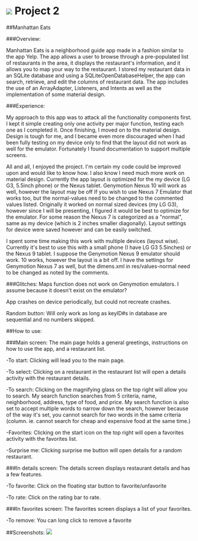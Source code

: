 # ![](https://ga-dash.s3.amazonaws.com/production/assets/logo-9f88ae6c9c3871690e33280fcf557f33.png) Project 2
##Manhattan Eats

###Overview:

Manhattan Eats is a neighborhood guide app made in a fashion similar to the app Yelp. The app allows a user to browse through a pre-populated list of restaurants in the area, it displays the restaurant's information, and it allows you to map your way to the restaurant. I stored my restaurant data in an SQLite database and using a SQLiteOpenDatabaseHelper, the app can search, retrieve, and edit the columns of restaurant data. The app includes the use of an ArrayAdapter, Listeners, and Intents as well as the implementation of some material design.

###Experience:

My approach to this app was to attack all the functionality components first.  I kept it simple creating only one activity per major function, testing each one as I completed it.  Once finishing, I moved on to the material design.  Design is tough for me, and I became even more discouraged when I had been fully testing on my device only to find that the layout did not work as well for the emulator.  Fortunately I found documentation to support multiple screens.

All and all, I enjoyed the project.  I'm certain my code could be improved upon and would like to know how.  I also know I need much more work on material design.  Currently the app layout is optimized for the my device (LG G3, 5.5inch phone) or the Nexus tablet.  Genymotion Nexus 10 will work as well, however the layout may be off  If you wish to use Nexus 7 Emulator that works too, but the normal-values need to be changed to the commented values listed.  Originally it worked on normal sized devices (my LG G3), however since I will be presenting, I figured it would be best to optimize for the emulator.  For some reason the Nexus 7 is categorized as a "normal", same as my device (which is 2 inches smaller diagonally).  Layout settings for device were saved however and can be easily switched.

I spent some time making this work with multiple devices (layout wise). Currently it's best to use this with a small phone (I have LG G3 5.5inches) or the Nexus 9 tablet.  I suppose the Genymotion Nexus 9 emulator should work. 10 works, however the layout is a bit off. I have the settings for Genymotion Nexus 7 as well, but the dimens.xml in res/values-normal need to be changed as noted by the comments.

###Glitches:
Maps function does not work on Genymotion emulators.  I assume because it doesn't exist on the emulator?

App crashes on device periodically, but could not recreate crashes.

Random button: Will only work as long as keyID#s in database are sequential and no numbers skipped.



##How to use:

###Main screen:
  The main page holds a general greetings, instructions on how to use the app, and a restaurant list.

  -To start:
  Clicking will lead you to the main page.

  -To select:
  Clicking on a restaurant in the restaurant list will open a details activity with the restaurant details.

  -To search:
  Clicking on the magnifying glass on the top right will allow you to search.
  My search function searches from 5 criteria, name, neighborhood, address, type of food, and price.
  My search function is also set to accept multiple words to narrow down the search, however because of the way it's set, you cannot search for two words in the same criteria (column.  ie. cannot search for cheap and expensive food at the same time.)

  -Favorites:
  Clicking on the start icon on the top right will open a favorites activity with the favorites list.

  -Surprise me:
  Clicking surprise me button will open details for a random restaurant.


###In details screen:
The details screen displays restaurant details and has a few features.

  -To favorite:
  Click on the floating star button to favorite/unfavorite

  -To rate:
  Click on the rating bar to rate.

###In favorites screen:
The favorites screen displays a list of your favorites.

  -To remove:
  You can long click to remove a favorite



##Screenshots:
 <img src="https://github.com/chris-shum/chris-shum.github.io/blob/master/img/portfolio/manhattaneats.jpg">
